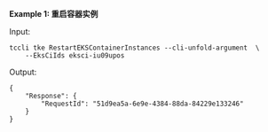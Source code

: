 **Example 1: 重启容器实例**



Input: 

```
tccli tke RestartEKSContainerInstances --cli-unfold-argument  \
    --EksCiIds eksci-iu09upos
```

Output: 
```
{
    "Response": {
        "RequestId": "51d9ea5a-6e9e-4384-88da-84229e133246"
    }
}
```

